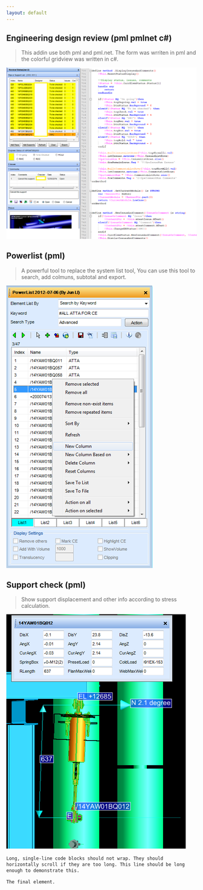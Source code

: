 ```yaml
---
layout: default
---
```



## Engineering design review (pml pmlnet c#)
> This addin use both pml and pml.net. The form was wrriten in pml and the colorful gridview was written in c#.

![DesignReview](/media/pdms-design_review.png)



## Powerlist (pml)

> A powerful tool to replace the system list tool, You can use this tool to search, add colmuns, subtotal and export.

![Powerlist](/media/pdms-powerlist.png)


## Support check (pml)

> Show support displacement and other info according to stress calculation.

![supportcheck](/media/pdms-supportcheck.png)



```
Long, single-line code blocks should not wrap. They should horizontally scroll if they are too long. This line should be long enough to demonstrate this.
```

```
The final element.
```
